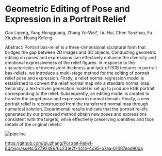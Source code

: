 Geometric Editing of Pose and Expression in a Portrait Relief
=============================================================
Gao Lipeng, Yang Hongguang, Zhang Yu-Wei*, Liu Hui, Chen Yanzhao, Fu Xiuzhuo, Huang Kefeng

Abstract: Portrait bas-relief is a three-dimensional sculptural form that bridges the gap between 2D images and 3D objects. Conducting geometric editing on poses and expressions can effectively enhance the diversity and emotional expressiveness of the relief figures. In response to the characteristics of inconsistent thickness and lack of RGB textures in portrait bas-reliefs, we introduce a multi-stage method for the editing of portrait relief pose and expression. Firstly, a relief normal regression model is established to convert the relief normal map into a standard normal map. Secondly, a text-driven generation model is set up to produce RGB portrait corresponding to the relief. Subsequently, an editing model is created to transfer the target pose and expression in normal domain. Finally, a new portrait relief is reconstructed from the transferred normal map through numerical solution. Experimental results indicate that the portrait reliefs generated by our proposed method obtain new poses and expressions consistent with the targets, while effectively preserving identities and face details of the original reliefs.

![pipeline](https://github.com/qluzhang/Portrait-Relief-Editing/assets/52792486/5fdbcb05-1b76-4338-adb5-796aeae6007c)

https://github.com/qluzhang/Portrait-Relief-Editing/assets/52792486/6c231e2f-441b-4d95-b7aa-01487ead96da

